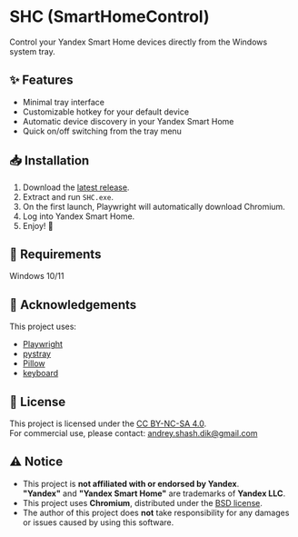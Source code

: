 # SHC (SmartHomeControl)
Control your Yandex Smart Home devices directly from the Windows system tray.

## ✨ Features
- Minimal tray interface  
- Customizable hotkey for your default device  
- Automatic device discovery in your Yandex Smart Home  
- Quick on/off switching from the tray menu  

## 📥 Installation
1. Download the [latest release](https://github.com/username/SHC/releases).  
2. Extract and run `SHC.exe`.  
3. On the first launch, Playwright will automatically download Chromium.  
4. Log into Yandex Smart Home.  
5. Enjoy! 🎉

## 🔧 Requirements
Windows 10/11

## 🙏 Acknowledgements
This project uses:  
- [Playwright](https://playwright.dev/)  
- [pystray](https://github.com/moses-palmer/pystray)  
- [Pillow](https://python-pillow.org/)  
- [keyboard](https://github.com/boppreh/keyboard)  

## 📜 License
This project is licensed under the [CC BY-NC-SA 4.0](LICENSE).  
For commercial use, please contact: andrey.shash.dik@gmail.com  

## ⚠️ Notice
- This project is **not affiliated with or endorsed by Yandex**.  
  **"Yandex"** and **"Yandex Smart Home"** are trademarks of **Yandex LLC**.  
- This project uses **Chromium**, distributed under the [BSD license](https://chromium.googlesource.com/chromium/src/+/main/LICENSE).  
- The author of this project does **not** take responsibility for any damages or issues caused by using this software.  
